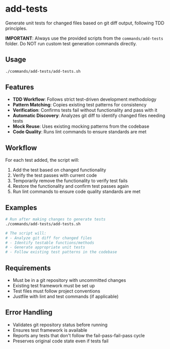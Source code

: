 # add-tests

Generate unit tests for changed files based on git diff output, following TDD principles.

**IMPORTANT**: Always use the provided scripts from the `commands/add-tests` folder. Do NOT run custom test generation commands directly.

## Usage

```bash
./commands/add-tests/add-tests.sh
```

## Features

- **TDD Workflow**: Follows strict test-driven development methodology
- **Pattern Matching**: Copies existing test patterns for consistency
- **Verification**: Confirms tests fail without functionality and pass with it
- **Automatic Discovery**: Analyzes git diff to identify changed files needing tests
- **Mock Reuse**: Uses existing mocking patterns from the codebase
- **Code Quality**: Runs lint commands to ensure standards are met

## Workflow

For each test added, the script will:
1. Add the test based on changed functionality
2. Verify the test passes with current code
3. Temporarily remove the functionality to verify test fails
4. Restore the functionality and confirm test passes again
5. Run lint commands to ensure code quality standards are met

## Examples

```bash
# Run after making changes to generate tests
./commands/add-tests/add-tests.sh

# The script will:
# - Analyze git diff for changed files
# - Identify testable functions/methods
# - Generate appropriate unit tests
# - Follow existing test patterns in the codebase
```

## Requirements

- Must be in a git repository with uncommitted changes
- Existing test framework must be set up
- Test files must follow project conventions
- Justfile with lint and test commands (if applicable)

## Error Handling

- Validates git repository status before running
- Ensures test framework is available
- Reports any tests that don't follow the fail-pass-fail-pass cycle
- Preserves original code state even if tests fail